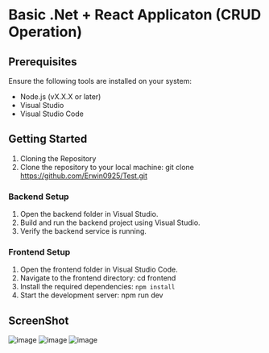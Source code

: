 # Basic .Net + React  Applicaton (CRUD Operation)

## Prerequisites
Ensure the following tools are installed on your system:
- Node.js (vX.X.X or later)
- Visual Studio
- Visual Studio Code

## Getting Started
1. Cloning the Repository
2. Clone the repository to your local machine: git clone <https://github.com/Erwin0925/Test.git>

### Backend Setup
1. Open the backend folder in Visual Studio.
2. Build and run the backend project using Visual Studio.
3. Verify the backend service is running.

### Frontend Setup
1. Open the frontend folder in Visual Studio Code.
2. Navigate to the frontend directory: cd frontend
3. Install the required dependencies: `npm install`
4. Start the development server: npm run dev

## ScreenShot
![image](https://github.com/user-attachments/assets/fbd14580-cdcf-4a7a-9f71-8855280a6acd)
![image](https://github.com/user-attachments/assets/142df1e8-856c-44b2-9308-158ad6c889d6)
![image](https://github.com/user-attachments/assets/3978e3f0-9c48-4741-adaa-b94dc9e41557)

